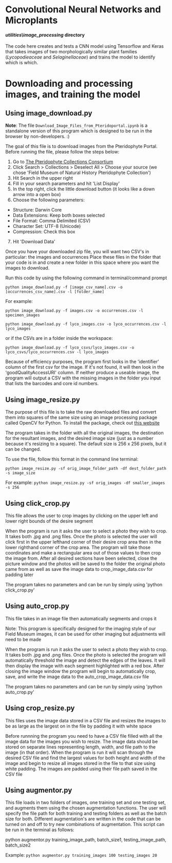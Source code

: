 # Convolutional Neural Networks and Microplants
#### _utilities\image_processing_ directory

The code here creates and tests a CNN model using Tensorflow and Keras that takes images of two morphologically similar plant families (*Lycopodieaceae* and *Selaginellaceae*) and trains the model to identify which is which. 

# Downloading and processing images, and training the model

## Using image_download.py
**Note**: The file `Download_Image_Files_from_Pteridoportal.ipynb` is a standalone version 
of this program which is designed to be run in the browser by non-developers.  :)

The goal of this file is to download images from the Pteridophyte Portal. Before running the file, please follow the steps below:
1. Go to [The Pteridophyte Collections Consortium](http://www.pteridoportal.org/portal/)
2. Click Search > Collections > Deselect All > Choose your source (we chose 'Field Museum of Natural History Pteridophyte Collection')
3. Hit Search in the upper right
4. Fill in your search parameters and hit 'List Display'
5. In the top right, click the little download button (it looks like a down arrow into a open box)
6. Choose the following parameters:

* Structure: Darwin Core  
* Data Extensions: Keep both boxes selected   
* File Format: Comma Delimited (CSV)   
* Character Set: UTF-8 (Unicode)   
* Compression: Check this box   
   
7. Hit 'Download Data'

Once you have your downloaded zip file, you will want two CSV's in particular: the images and occurrences
Place these files in the folder that your code is in and create a new folder in this space where you want the images to download.

Run this code by using the following command in terminal/command prompt

`python image_download.py -f [image_csv_name].csv -o [occurrences_csv_name].csv -l [folder_name]`

For example:

`python image_download.py -f images.csv -o occurrences.csv -l specimen_images`

`python image_download.py -f lyco_images.csv -o lyco_occurrences.csv -l lyco_images`

or if the CSVs are in a folder inside the workspace:

`python image_download.py -f lyco_csvs/lyco_images.csv -o lyco_csvs/lyco_occurrences.csv -l lyco_images`

Because of efficiency purposes, the program first looks in the 'identifier' column of the first csv for the image. If it's not found, it will then look in the 'goodQualityAccessURI' column. If neither produce a useable image, the program will output a CSV with the missing images in the folder you input that lists the barcodes and core id numbers.

## Using image_resize.py

The purpose of this file is to take the raw downloaded files and convert them into squares of the same size using an image processing package called OpenCV for Python. To install the package, check out [this website](https://pypi.org/project/opencv-python/) 

The program takes in the folder with all the original images, the destination for the resultant images, and the desired image size (just as a number because it's resizing to a square). The default size is 256 x 256 pixels, but it can be changed.

To use the file, follow this format in the command line terminal:

`python image_resize.py -sf orig_image_folder_path -df dest_folder_path -s image_size`

For example:
`python image_resize.py -sf orig_images -df smaller_images -s 256`

## Using click_crop.py

This file allows the user to crop images by clicking on the upper left and lower right bounds of the desire segment

When the program is run it asks the user to select a photo they wish to crop. It takes both .jpg and .png files. Once the photo is selected the user will click first in the upper lefthand corner of their desire crop area then in the lower righthand corner of the crop area. The program will take those coordinates and make a rectangular area out of those values to then crop the image from. After all desired sections have been selected, close the picture window and the photos will be saved to the folder the original photo came from as well as save the image data to crop_image_data.csv for padding later

The program takes no parameters and can be run by simply using 'python click_crop.py'


## Using auto_crop.py

This file takes in an image file then automatically segments and crops it 

Note: This program is specifically designed for the imaging style of our Field Museum images, it can be used for other imaging but adjustments will need to be made  

When the program is run it asks the user to select a photo they wish to crop. It takes both .jpg and .png files. Once the photo is selected the program will automatically threshold the image and detect the edges of the leaves. It will then display the image with each segment highlighted with a red box. After closing the image window the program will begin to automatically crop, save, and write the image data to the auto_crop_image_data.csv file 

The program takes no parameters and can be run by simply using 'python auto_crop.py'

## Using crop_resize.py

This files uses the image data stored in a CSV file and resizes the images to be as large as the largest on in the file by padding it with white space 

Before runnning the program you need to have a CSV file filled with all the image data for the images you wish to resize. The image data should be stored on separate lines representing length, width, and file path to the image (in that order). When the program is run it will scan through the desired CSV file and find the largest values for both height and width of the image and begin to resize all images stored in the file to that size using white padding. The images are padded using their file path saved in the CSV file


## Using augmentor.py

This file loads in two folders of images, one training set and one testing set, and augments them using the chosen augmentation functions. The user will specify the file path for both training and testing folders as well as the batch size for both. Different augmentation's are written in the code that can be turned on and off to try new combinations of augmentation. This script can be run in the terminal as follows:

python augmentor.py training_image_path, batch_size1, testing_image_path, batch_size2

Example: 
`python augmentor.py training_images 100 testing_images 20`
